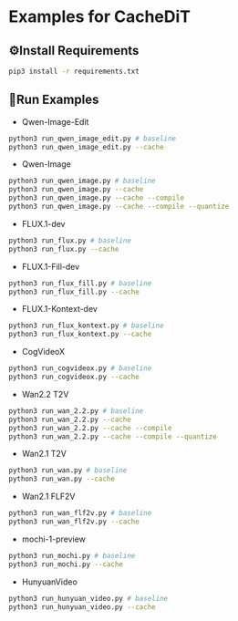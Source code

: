 # Examples for CacheDiT  

## ⚙️Install Requirements  

```bash
pip3 install -r requirements.txt
```

## 🚀Run Examples  

- Qwen-Image-Edit

```bash
python3 run_qwen_image_edit.py # baseline
python3 run_qwen_image_edit.py --cache
```

- Qwen-Image

```bash
python3 run_qwen_image.py # baseline
python3 run_qwen_image.py --cache
python3 run_qwen_image.py --cache --compile
python3 run_qwen_image.py --cache --compile --quantize
```

- FLUX.1-dev 

```bash
python3 run_flux.py # baseline
python3 run_flux.py --cache 
```

- FLUX.1-Fill-dev 

```bash
python3 run_flux_fill.py # baseline
python3 run_flux_fill.py --cache 
```

- FLUX.1-Kontext-dev 

```bash
python3 run_flux_kontext.py # baseline
python3 run_flux_kontext.py --cache 
```

- CogVideoX 

```bash
python3 run_cogvideox.py # baseline
python3 run_cogvideox.py --cache 
```

- Wan2.2 T2V

```bash
python3 run_wan_2.2.py # baseline
python3 run_wan_2.2.py --cache 
python3 run_wan_2.2.py --cache --compile
python3 run_wan_2.2.py --cache --compile --quantize
```

- Wan2.1 T2V

```bash
python3 run_wan.py # baseline
python3 run_wan.py --cache 
```

- Wan2.1 FLF2V

```bash
python3 run_wan_flf2v.py # baseline
python3 run_wan_flf2v.py --cache 
```

- mochi-1-preview

```bash
python3 run_mochi.py # baseline
python3 run_mochi.py --cache 
```

- HunyuanVideo

```bash
python3 run_hunyuan_video.py # baseline
python3 run_hunyuan_video.py --cache 
```
